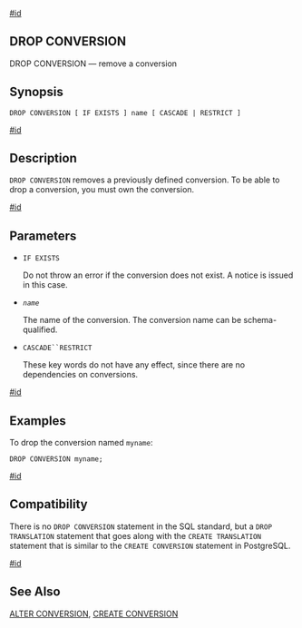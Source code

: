 [#id](#SQL-DROPCONVERSION)

## DROP CONVERSION

DROP CONVERSION — remove a conversion

## Synopsis

```
DROP CONVERSION [ IF EXISTS ] name [ CASCADE | RESTRICT ]
```

[#id](#SQL-DROPCONVERSION-DESCRIPTION)

## Description

`DROP CONVERSION` removes a previously defined conversion. To be able to drop a conversion, you must own the conversion.

[#id](#id-1.9.3.107.6)

## Parameters

- `IF EXISTS`

  Do not throw an error if the conversion does not exist. A notice is issued in this case.

- _`name`_

  The name of the conversion. The conversion name can be schema-qualified.

- `CASCADE``RESTRICT`

  These key words do not have any effect, since there are no dependencies on conversions.

[#id](#SQL-DROPCONVERSION-EXAMPLES)

## Examples

To drop the conversion named `myname`:

```
DROP CONVERSION myname;
```

[#id](#SQL-DROPCONVERSION-COMPAT)

## Compatibility

There is no `DROP CONVERSION` statement in the SQL standard, but a `DROP TRANSLATION` statement that goes along with the `CREATE TRANSLATION` statement that is similar to the `CREATE CONVERSION` statement in PostgreSQL.

[#id](#id-1.9.3.107.9)

## See Also

[ALTER CONVERSION](sql-alterconversion), [CREATE CONVERSION](sql-createconversion)
